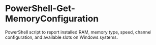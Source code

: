 # PowerShell-Get-MemoryConfiguration
PowerShell script to report installed RAM, memory type, speed, channel configuration, and available slots on Windows systems.
